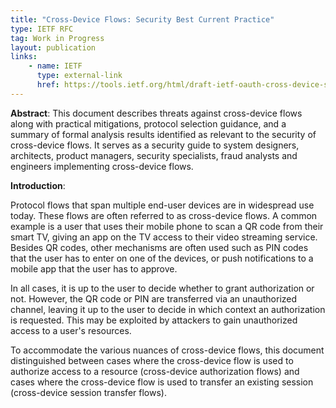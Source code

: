 ```yaml
---
title: "Cross-Device Flows: Security Best Current Practice"
type: IETF RFC
tag: Work in Progress
layout: publication
links:
    - name: IETF
      type: external-link
      href: https://tools.ietf.org/html/draft-ietf-oauth-cross-device-security
---
```


**Abstract**:
This document describes threats against cross-device flows along with
practical mitigations, protocol selection guidance, and a summary of
formal analysis results identified as relevant to the security of
cross-device flows.  It serves as a security guide to system
designers, architects, product managers, security specialists, fraud
analysts and engineers implementing cross-device flows.

**Introduction**:

Protocol flows that span multiple end-user devices are in widespread
use today.  These flows are often referred to as cross-device flows.
A common example is a user that uses their mobile phone to scan a QR
code from their smart TV, giving an app on the TV access to their
video streaming service.  Besides QR codes, other mechanisms are
often used such as PIN codes that the user has to enter on one of the
devices, or push notifications to a mobile app that the user has to
approve.

In all cases, it is up to the user to decide whether to grant
authorization or not.  However, the QR code or PIN are transferred
via an unauthorized channel, leaving it up to the user to decide in
which context an authorization is requested.  This may be exploited
by attackers to gain unauthorized access to a user's resources.

To accommodate the various nuances of cross-device flows, this
document distinguished between cases where the cross-device flow is
used to authorize access to a resource (cross-device authorization
flows) and cases where the cross-device flow is used to transfer an
existing session (cross-device session transfer flows).